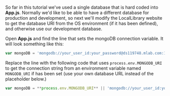 So far in this tutorial we've used a single database that is hard coded into **App.js**. Normally we'd like to be able to have a different database for production and development, so next we'll modify the LocalLibrary website to get the database URI from the OS environment (if it has been defined), and otherwise use our development database.

Open **App.js** and find the line that sets the mongoDB connection variable. It will look something like this:
    
```js    
var mongoDB = 'mongodb://your_user_id:your_password@ds119748.mlab.com:19748/local_library';
```

Replace the line with the following code that uses `process.env.MONGODB_URI` to get the connection string from an environment variable named `MONGODB_URI` if has been set (use your own database URL instead of the placeholder below.)
    
```js    
var mongoDB = **process.env.MONGODB_URI** || 'mongodb://your_user_id:your_password@ds119748.mlab.com:19748/local_library';
```    
